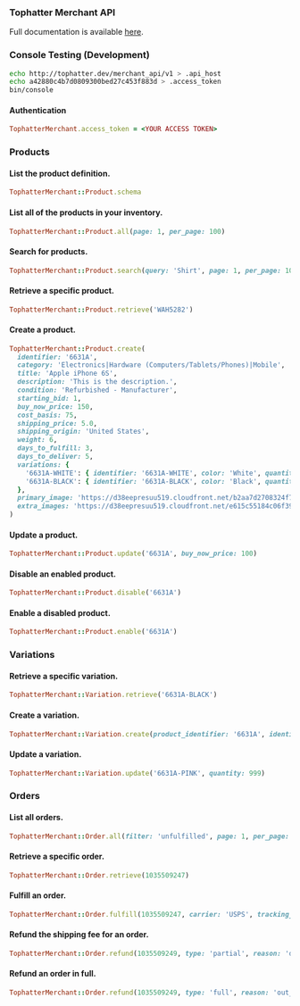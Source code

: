 ### Tophatter Merchant API
Full documentation is available [here](https://tophatter.readme.io/v1/docs).

### Console Testing (Development)
```bash
echo http://tophatter.dev/merchant_api/v1 > .api_host
echo a42880c4b7d0809300bed27c453f883d > .access_token
bin/console
```

#### Authentication
```ruby
TophatterMerchant.access_token = <YOUR ACCESS TOKEN>
```

### Products

#### List the product definition.
```ruby
TophatterMerchant::Product.schema
```

#### List all of the products in your inventory.
```ruby
TophatterMerchant::Product.all(page: 1, per_page: 100)
```

#### Search for products.
```ruby
TophatterMerchant::Product.search(query: 'Shirt', page: 1, per_page: 100)
```

#### Retrieve a specific product.
```ruby
TophatterMerchant::Product.retrieve('WAH5282')
```

#### Create a product.
```ruby
TophatterMerchant::Product.create(
  identifier: '6631A',
  category: 'Electronics|Hardware (Computers/Tablets/Phones)|Mobile',
  title: 'Apple iPhone 6S',
  description: 'This is the description.',
  condition: 'Refurbished - Manufacturer',
  starting_bid: 1,
  buy_now_price: 150,
  cost_basis: 75,
  shipping_price: 5.0,
  shipping_origin: 'United States',
  weight: 6,
  days_to_fulfill: 3,
  days_to_deliver: 5,
  variations: {
    '6631A-WHITE': { identifier: '6631A-WHITE', color: 'White', quantity: 1 },
    '6631A-BLACK': { identifier: '6631A-BLACK', color: 'Black', quantity: 2 }
  },
  primary_image: 'https://d38eepresuu519.cloudfront.net/b2aa7d2708324f756ffee551ba43a74f/original.jpg',
  extra_images: 'https://d38eepresuu519.cloudfront.net/e615c55184c06f391dbd768f855904e6/original.jpg|https://d38eepresuu519.cloudfront.net/7cd125f0fa42c965675eabaf3309aa6d/original.jpg'
)
```

#### Update a product.
```ruby
TophatterMerchant::Product.update('6631A', buy_now_price: 100)
```

#### Disable an enabled product.
```ruby
TophatterMerchant::Product.disable('6631A')
```

#### Enable a disabled product.
```ruby
TophatterMerchant::Product.enable('6631A')
```

### Variations

#### Retrieve a specific variation.
```ruby
TophatterMerchant::Variation.retrieve('6631A-BLACK')
```

#### Create a variation.
```ruby
TophatterMerchant::Variation.create(product_identifier: '6631A', identifier: '6631A-PINK', color: 'Pink', quantity: 33)
```

#### Update a variation.
```ruby
TophatterMerchant::Variation.update('6631A-PINK', quantity: 999)
```

### Orders

#### List all orders.
```ruby
TophatterMerchant::Order.all(filter: 'unfulfilled', page: 1, per_page: 100)
```

#### Retrieve a specific order.
```ruby
TophatterMerchant::Order.retrieve(1035509247)
```

#### Fulfill an order.
```ruby
TophatterMerchant::Order.fulfill(1035509247, carrier: 'USPS', tracking_number: '9400111899562173406594')
```

#### Refund the shipping fee for an order.
```ruby
TophatterMerchant::Order.refund(1035509249, type: 'partial', reason: 'delay_in_shipping', fees: ['shipping_fee'])
```

#### Refund an order in full.
```ruby
TophatterMerchant::Order.refund(1035509249, type: 'full', reason: 'out_of_stock')
```

